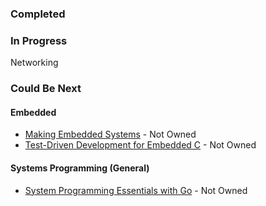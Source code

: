 ### Completed

### In Progress

Networking

### Could Be Next

#### Embedded
- [Making Embedded Systems](https://www.amazon.com/dp/B0CWX167Q7/?coliid=I1SXQYDCMT98L&colid=GZ7RR7BXJOGH&psc=0&ref_=list_c_wl_lv_ov_lig_dp_it) - Not Owned
- [Test-Driven Development for Embedded C](https://www.amazon.com/dp/193435662X/?coliid=I185U5BJ2EQCMQ&colid=GZ7RR7BXJOGH&psc=0&ref_=list_c_wl_lv_ov_lig_dp_it) - Not Owned
  
#### Systems Programming (General)
- [System Programming Essentials with Go](https://www.amazon.com/dp/1837634130/?coliid=I8VAHP1ICPOCA&colid=GZ7RR7BXJOGH&psc=1&ref_=list_c_wl_lv_ov_lig_dp_it) - Not Owned